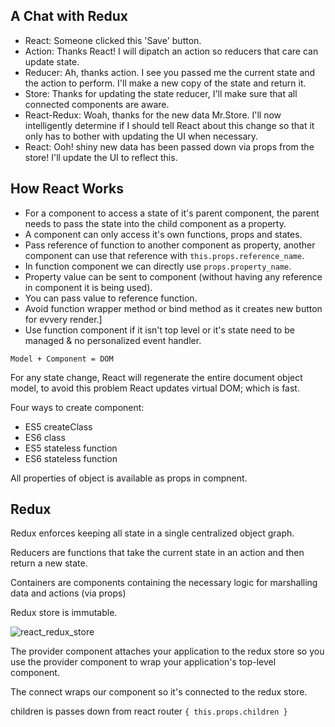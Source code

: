 ## A Chat with Redux

- React: Someone clicked this 'Save' button.
- Action: Thanks React! I will dipatch an action so reducers that care can update state.
- Reducer: Ah, thanks action. I see you passed me the current state and the action to perform. I'll make a new copy of the state and return it.
- Store: Thanks for updating the state reducer, I'll make sure that all connected components are aware.
- React-Redux: Woah, thanks for the new data Mr.Store. I'll now intelligently determine if I should tell React about this change so that it only has to bother with updating the UI when necessary.
- React: Ooh! shiny new data has been passed down via props from the store! I'll update the UI to reflect this.

## How React Works

- For a component to access a state of it's parent component, the parent needs to pass the state into the child component as a property.
- A component can only access it's own functions, props and states.
- Pass reference of function to another component as property, another component can use that reference with `this.props.reference_name`.
- In function component we can directly use `props.property_name`.
- Property value can be sent to component (without having any reference in component it is being used).
- You can pass value to reference function.
- Avoid function wrapper method or bind method as it creates new button for evvery render.]
- Use function component if it isn't top level or it's state need to be managed & no personalized event handler.

`Model + Component = DOM`

For any state change, React will regenerate the entire document object model, to avoid this problem React updates virtual DOM; which is fast.

Four ways to create component:

- ES5 createClass
- ES6 class
- ES5 stateless function
- ES6 stateless function

All properties of object is available as props in compnent.

## Redux

Redux enforces keeping all state in a single centralized object graph.

Reducers are functions that take the current state in an action and then return a new state.

Containers are components containing the necessary logic for marshalling data and actions (via props)

Redux store is immutable.

![react_redux_store](https://vinkrish-notes.s3-us-west-2.amazonaws.com/img/react_redux_store.png)

The provider component attaches your application to the redux store so you use the provider component to wrap your application's top-level component.

The connect wraps our component so it's connected to the redux store.

children is passes down from react router `{ this.props.children }`
